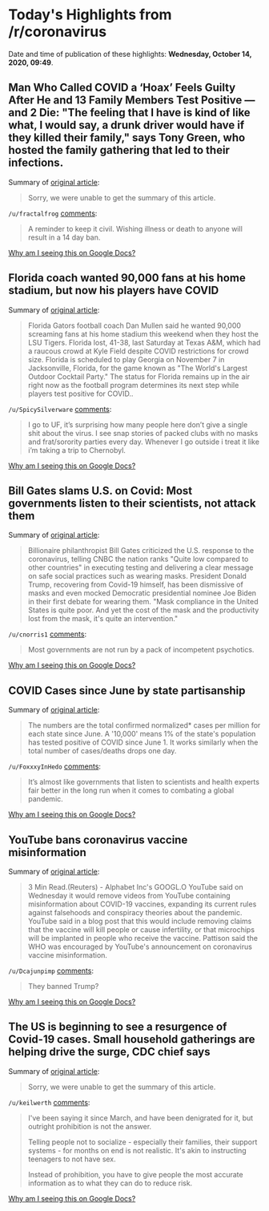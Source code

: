 # Today's Highlights from /r/coronavirus

Date and time of publication of these highlights: **Wednesday, October 14, 2020, 09:49**.

## Man Who Called COVID a ‘Hoax’ Feels Guilty After He and 13 Family Members Test Positive — and 2 Die: "The feeling that I have is kind of like what, I would say, a drunk driver would have if they killed their family," says Tony Green, who hosted the family gathering that led to their infections.

Summary of [original article](https://people.com/health/man-called-covid-hoax-feels-guilty-14-family-members-test-positive-2-die/):

> Sorry, we were unable to get the summary of this article.

`/u/fractalfrog` [comments](https://www.reddit.com/r/Coronavirus/comments/jazf4e/man_who_called_covid_a_hoax_feels_guilty_after_he/):

> A reminder to keep it civil. Wishing illness or death to anyone will result in a 14 day ban.

[Why am I seeing this on Google Docs?](https://docs.google.com/document/d/1Dc6We63vOXIZsc0op-Bt4abqkYjXzOigalQqFxmvvbM/edit?usp=sharing)

## Florida coach wanted 90,000 fans at his home stadium, but now his players have COVID

Summary of [original article](https://www.newsweek.com/florida-coach-wanted-90000-fans-home-this-week-now-his-players-have-covid-1538880):

> Florida Gators football coach Dan Mullen said he wanted 90,000 screaming fans at his home stadium this weekend when they host the LSU Tigers. Florida lost, 41-38, last Saturday at Texas A&M, which had a raucous crowd at Kyle Field despite COVID restrictions for crowd size. Florida is scheduled to play Georgia on November 7 in Jacksonville, Florida, for the game known as "The World's Largest Outdoor Cocktail Party." The status for Florida remains up in the air right now as the football program determines its next step while players test positive for COVID..

`/u/SpicySilverware` [comments](https://www.reddit.com/r/Coronavirus/comments/jap9g6/florida_coach_wanted_90000_fans_at_his_home/):

> I go to UF, it’s surprising how many people here don’t give a single shit about the virus. I see snap stories of packed clubs with no masks and frat/sorority parties every day. Whenever I go outside i treat it like i’m taking a trip to Chernobyl.

[Why am I seeing this on Google Docs?](https://docs.google.com/document/d/1Dc6We63vOXIZsc0op-Bt4abqkYjXzOigalQqFxmvvbM/edit?usp=sharing)

## Bill Gates slams U.S. on Covid: Most governments listen to their scientists, not attack them

Summary of [original article](https://www.cnbc.com/2020/10/14/bill-gates-slams-us-on-covid-most-governments-listen-to-scientists.html):

> Billionaire philanthropist Bill Gates criticized the U.S. response to the coronavirus, telling CNBC the nation ranks "Quite low compared to other countries" in executing testing and delivering a clear message on safe social practices such as wearing masks. President Donald Trump, recovering from Covid-19 himself, has been dismissive of masks and even mocked Democratic presidential nominee Joe Biden in their first debate for wearing them. "Mask compliance in the United States is quite poor. And yet the cost of the mask and the productivity lost from the mask, it's quite an intervention."

`/u/cnorris1` [comments](https://www.reddit.com/r/Coronavirus/comments/jazl3q/bill_gates_slams_us_on_covid_most_governments/):

> Most governments are not run by a pack of incompetent psychotics.

[Why am I seeing this on Google Docs?](https://docs.google.com/document/d/1Dc6We63vOXIZsc0op-Bt4abqkYjXzOigalQqFxmvvbM/edit?usp=sharing)

## COVID Cases since June by state partisanship

Summary of [original article](https://dangoodspeed.com/covid/total-cases-since-june):

> The numbers are the total confirmed normalized* cases per million for each state since June. A '10,000' means 1% of the state's population has tested positive of COVID since June 1. It works similarly when the total number of cases/deaths drops one day.

`/u/FoxxxyInHedo` [comments](https://www.reddit.com/r/Coronavirus/comments/jb090c/covid_cases_since_june_by_state_partisanship/):

> It’s almost like governments that listen to scientists and health experts fair better in the long run when it comes to combating a global pandemic.

[Why am I seeing this on Google Docs?](https://docs.google.com/document/d/1Dc6We63vOXIZsc0op-Bt4abqkYjXzOigalQqFxmvvbM/edit?usp=sharing)

## YouTube bans coronavirus vaccine misinformation

Summary of [original article](https://www.reuters.com/article/us-health-coronavirus-youtube/youtube-bans-coronavirus-vaccine-misinformation-idUSKBN26Z1VD?il=0):

> 3 Min Read.(Reuters) - Alphabet Inc's GOOGL.O YouTube said on Wednesday it would remove videos from YouTube containing misinformation about COVID-19 vaccines, expanding its current rules against falsehoods and conspiracy theories about the pandemic. YouTube said in a blog post that this would include removing claims that the vaccine will kill people or cause infertility, or that microchips will be implanted in people who receive the vaccine. Pattison said the WHO was encouraged by YouTube's announcement on coronavirus vaccine misinformation.

`/u/Dcajunpimp` [comments](https://www.reddit.com/r/Coronavirus/comments/jb0qkj/youtube_bans_coronavirus_vaccine_misinformation/):

> They banned Trump?

[Why am I seeing this on Google Docs?](https://docs.google.com/document/d/1Dc6We63vOXIZsc0op-Bt4abqkYjXzOigalQqFxmvvbM/edit?usp=sharing)

## The US is beginning to see a resurgence of Covid-19 cases. Small household gatherings are helping drive the surge, CDC chief says

Summary of [original article](https://www.cnn.com/2020/10/14/health/us-coronavirus-wednesday/index.html):

> Sorry, we were unable to get the summary of this article.

`/u/keilwerth` [comments](https://www.reddit.com/r/Coronavirus/comments/jayzmh/the_us_is_beginning_to_see_a_resurgence_of/):

> I've been saying it since March, and have been denigrated for it, but outright prohibition is not the answer.
>   
> Telling people not to socialize - especially their families, their support systems - for months on end is not realistic.  It's akin to instructing teenagers to not have sex.
>   
> Instead of prohibition, you have to give people the most accurate information as to what they can do to reduce risk.

[Why am I seeing this on Google Docs?](https://docs.google.com/document/d/1Dc6We63vOXIZsc0op-Bt4abqkYjXzOigalQqFxmvvbM/edit?usp=sharing)


